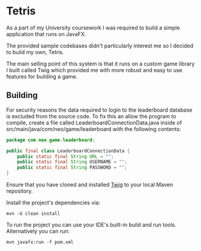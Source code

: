 # Tetris

As a part of my University coursework I was required to build a simple application that runs on JavaFX.

The provided sample codebases didn't particularly interest me so I decided to build my own, Tetris.

The main selling point of this system is that it runs on a custom game library I built called Twig which provided me
with
more robust and easy to use features for building a game.

## Building

For security reasons the data required to login to the leaderboard database is excluded from the source code. 
To fix this an allow the program to compile, create a file called LeaderboardConnectionData.java inside of
src/main/java/com/neo/game/leaderboard with the following contents:
```java
package com.neo.game.leaderboard;

public final class LeaderboardConnectionData {
    public static final String URL = "";
    public static final String USERNAME = "";
    public static final String PASSWORD = "";
}
```

Ensure that you have cloned and installed [Twig](https://github.com/jds691/Twig) to your local Maven repository.

Install the project's dependencies via:

```
mvn -U clean install
```

To run the project you can use your IDE's built-in build and run tools. Alternatively you can run:

```
mvn javafx:run -f pom.xml
```